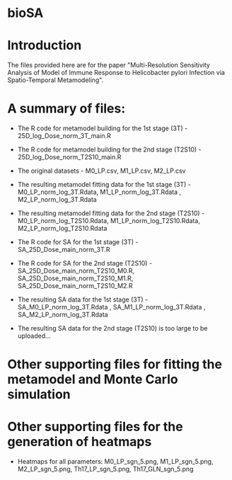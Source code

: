 # bioSA

# Introduction
The files provided here are for the paper "Multi-Resolution Sensitivity Analysis of Model of Immune Response to Helicobacter pylori Infection via Spatio-Temporal Metamodeling".

# A summary of files:

- The R code for metamodel building for the 1st stage (3T) -  25D_log_Dose_norm_3T_main.R
- The R code for metamodel building for the 2nd stage (T2S10) - 25D_log_Dose_norm_T2S10_main.R 

- The original datasets -  M0_LP.csv, M1_LP.csv,  M2_LP.csv

- The resulting metamodel fitting data for the 1st stage (3T) - M0_LP_norm_log_3T.Rdata,  M1_LP_norm_log_3T.Rdata ,  M2_LP_norm_log_3T.Rdata 
- The resulting metamodel fitting data for the 2nd stage (T2S10) -  M0_LP_norm_log_T2S10.Rdata,  M1_LP_norm_log_T2S10.Rdata,  M2_LP_norm_log_T2S10.Rdata 

- The R code for SA for the 1st stage (3T) -  SA_25D_Dose_main_norm_3T.R
- The R code for SA for the 2nd stage (T2S10) -  SA_25D_Dose_main_norm_T2S10_M0.R,  SA_25D_Dose_main_norm_T2S10_M1.R,  SA_25D_Dose_main_norm_T2S10_M2.R 

- The resulting SA data for the 1st stage (3T) -    SA_M0_LP_norm_log_3T.Rdata ,  SA_M1_LP_norm_log_3T.Rdata ,  SA_M2_LP_norm_log_3T.Rdata 
- The resulting SA data for the 2nd stage (T2S10) is too large to be uploaded... 

# Other supporting files for fitting the metamodel and Monte Carlo simulation

# Other supporting files for the generation of heatmaps
- Heatmaps for all parameters: M0_LP_sgn_5.png, M1_LP_sgn_5.png, M2_LP_sgn_5.png, Th17_LP_sgn_5.png, Th17_GLN_sgn_5.png
